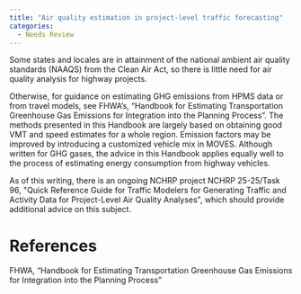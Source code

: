 ```yaml
---
title: "Air quality estimation in project-level traffic forecasting"
categories:
  - Needs Review
---
```


Some states and locales are in attainment of the national ambient air quality standards (NAAQS) from the Clean Air Act, so there is little need for air quality analysis for highway projects.

Otherwise, for guidance on estimating GHG emissions from HPMS data or from travel models, see FHWA’s, “Handbook for Estimating Transportation Greenhouse Gas Emissions for Integration into the Planning Process”. The methods presented in this Handbook are largely based on obtaining good VMT and speed estimates for a whole region. Emission factors may be improved by introducing a customized vehicle mix in MOVES. Although written for GHG gases, the advice in this Handbook applies equally well to the process of estimating energy consumption from highway vehicles.

As of this writing, there is an ongoing NCHRP project NCHRP 25-25/Task 96, "Quick Reference Guide for Traffic Modelers for Generating Traffic and Activity Data for Project-Level Air Quality Analyses", which should provide additional advice on this subject.

References
==========

FHWA, “Handbook for Estimating Transportation Greenhouse Gas Emissions for Integration into the Planning Process”

